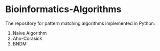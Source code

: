# Bioinformatics-Algorithms
The repository for pattern matching algorithms implemented in Python.

1. Naive Algorithm 
2. Aho-Corasick
3. BNDM